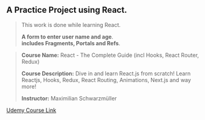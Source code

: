 
## A Practice Project using React.

> This work is done while learning React.
> 
> **A form to enter user name and age**.<br/>
> **includes Fragments, Portals and Refs**.



> **Course Name:**  React - The Complete Guide (incl Hooks, React Router, Redux)
> 
> **Course Description:**  Dive in and learn React.js from scratch! Learn Reactjs, Hooks, Redux, React Routing, Animations, Next.js and way more!
> 
> **Instructor:**  Maximilian Schwarzmüller


[Udemy Course Link](https://www.udemy.com/course/react-the-complete-guide-incl-redux/)


